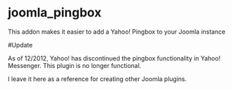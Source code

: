 joomla_pingbox
==============

This addon makes it easier to add a Yahoo! Pingbox to your Joomla instance

#Update

As of 12/2012, Yahoo! has discontinued the pingbox functionality in Yahoo! Messenger.
This plugin is no longer functional.

I leave it here as a reference for creating other Joomla plugins.
